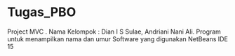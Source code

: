 # Tugas_PBO
Project MVC . Nama Kelompok : Dian I S Sulae, Andriani Nani Ali.
Program untuk menampilkan nama dan umur
Software yang digunakan NetBeans IDE 15
